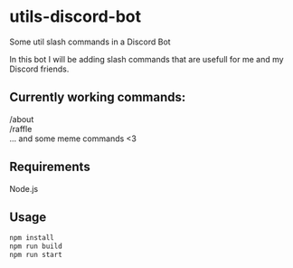 # utils-discord-bot
 Some util slash commands in a Discord Bot

 In this bot I will be adding slash commands that are usefull for me and my Discord friends.

## Currently working commands:
 /about <br />
 /raffle <br />
 ... and some meme commands <3

## Requirements
 Node.js

## Usage
 ```bash
 npm install
 npm run build
 npm run start
 ```
